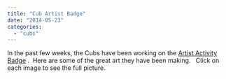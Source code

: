 ```yaml
---
title: "Cub Artist Badge"
date: "2014-05-23"
categories: 
  - "cubs"
---
```




In the past few weeks, the Cubs have been working on the [Artist Activity Badge](https://members.scouts.org.uk/supportresources/1406/artist-activity-badge/?cat=12,67,127&moduleID=10) .  Here are some of the great art they have been making.   Click on each image to see the full picture.


